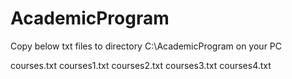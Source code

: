 # AcademicProgram
Copy below txt files to directory C:\AcademicProgram on your PC

courses.txt
courses1.txt
courses2.txt
courses3.txt
courses4.txt
